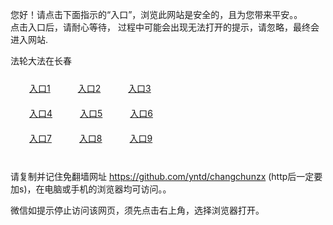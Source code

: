 您好！请点击下面指示的“入口”，浏览此网站是安全的，且为您带来平安。。 <br/>
点击入口后，请耐心等待， 过程中可能会出现无法打开的提示，请忽略，最终会进入网站. </br>

法轮大法在长春<br/>
<div style="padding:10px"><a style="margin:20px" target="_blank" href="https://d19n5dcqtlv2vh.cloudfront.net/2Qpsp?sircmgzw" id="ccLink1" rel="nofollow">入口1</a> <a target="_blank" style="margin:20px" href="https://dw6x56qvno0u9.cloudfront.net/2Qpsp?ijifhht" id="ccLink2" rel="nofollow">入口2</a> <a style="margin:20px" target="_blank" href="https://dm9cznpl5izw6.cloudfront.net/2Qpsp?wjlnlt" id="ccLink3" rel="nofollow">入口3</a></div>

<div style="padding:10px" ><a style="margin:20px" target="_blank" href="https://d19n5dcqtlv2vh.cloudfront.net/2Qpsp?sircmgzw" id="ccLink4" rel="nofollow">入口4</a> <a style="margin:20px" href="https://dw6x56qvno0u9.cloudfront.net/2Qpsp?ijifhht" target="_blank" id="ccLink5" rel="nofollow">入口5</a> <a style="margin:20px" href="https://dm9cznpl5izw6.cloudfront.net/2Qpsp?wjlnlt" target="_blank" id="ccLink6" rel="nofollow">入口6</a></div>

<div style="padding:10px"><a style="margin:20px" target="_blank" href="https://d19n5dcqtlv2vh.cloudfront.net/2Qpsp?sircmgzw" id="ccLink7" rel="nofollow">入口7</a> <a style="margin:20px" href="https://dw6x56qvno0u9.cloudfront.net/2Qpsp?ijifhht" target="_blank" id="ccLink8" rel="nofollow">入口8</a> <a style="margin:20px" target="_blank" href="https://dm9cznpl5izw6.cloudfront.net/2Qpsp?wjlnlt" id="ccLink9" rel="nofollow">入口9</a></div>

<br/>



请复制并记住免翻墙网址 https://github.com/yntd/changchunzx (http后一定要加s)，在电脑或手机的浏览器均可访问。。<br/>

微信如提示停止访问该网页，须先点击右上角，选择浏览器打开。
